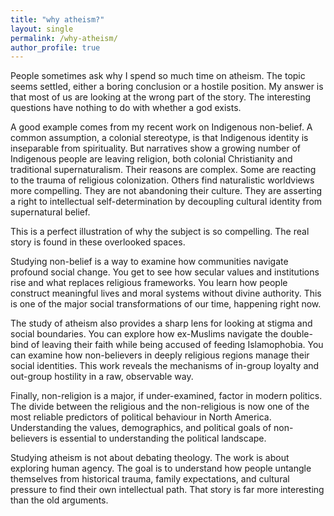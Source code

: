 ```yaml
---
title: "why atheism?"
layout: single
permalink: /why-atheism/
author_profile: true
---
```


People sometimes ask why I spend so much time on atheism. The topic seems settled, either a boring conclusion or a hostile position. My answer is that most of us are looking at the wrong part of the story. The interesting questions have nothing to do with whether a god exists.

A good example comes from my recent work on Indigenous non-belief. A common assumption, a colonial stereotype, is that Indigenous identity is inseparable from spirituality. But narratives show a growing number of Indigenous people are leaving religion, both colonial Christianity and traditional supernaturalism. Their reasons are complex. Some are reacting to the trauma of religious colonization. Others find naturalistic worldviews more compelling. They are not abandoning their culture. They are asserting a right to intellectual self-determination by decoupling cultural identity from supernatural belief.

This is a perfect illustration of why the subject is so compelling. The real story is found in these overlooked spaces.

Studying non-belief is a way to examine how communities navigate profound social change. You get to see how secular values and institutions rise and what replaces religious frameworks. You learn how people construct meaningful lives and moral systems without divine authority. This is one of the major social transformations of our time, happening right now.

The study of atheism also provides a sharp lens for looking at stigma and social boundaries. You can explore how ex-Muslims navigate the double-bind of leaving their faith while being accused of feeding Islamophobia. You can examine how non-believers in deeply religious regions manage their social identities. This work reveals the mechanisms of in-group loyalty and out-group hostility in a raw, observable way.

Finally, non-religion is a major, if under-examined, factor in modern politics. The divide between the religious and the non-religious is now one of the most reliable predictors of political behaviour in North America. Understanding the values, demographics, and political goals of non-believers is essential to understanding the political landscape.

Studying atheism is not about debating theology. The work is about exploring human agency. The goal is to understand how people untangle themselves from historical trauma, family expectations, and cultural pressure to find their own intellectual path. That story is far more interesting than the old arguments.